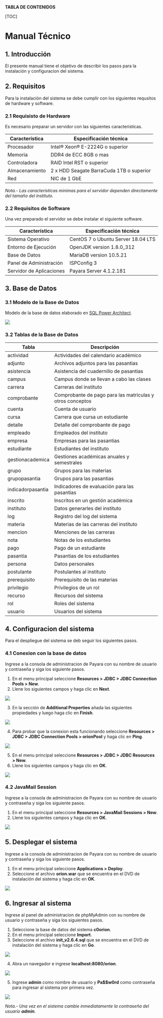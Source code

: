 

**TABLA DE CONTENIDOS**

[TOC]

# Manual Técnico

## 1. Introducción

El presente manual tiene el objetivo de describir los pasos para la instalación y configuracion del sistema.

## 2. Requisitos

Para la instalación del sistema se debe cumplir con los siguientes requsitos de hardware y software.

### 2.1 Requisisto de Hardware

Es necesario preparar un servidor con las siguientes caracteristicas.

Característica | Especificación técnica
--- | ---
Procesador | Intel® Xeon® E-2224G o superior
Memoria | DDR4 de ECC 8GB o mas
Controladora | RAID Intel RST o superior
Almacenamiento | 2 x HDD Seagate BarraCuda 1TB o superior
Red | NIC de 1 GbE

*Nota.- Las caracteristicas minimas para el servidor dependen directamente del tamaño del instituto.* 

### 2.2 Requisitos de Software

Una vez preparado el servidor se debe instalar el siguiente software.

Característica | Especificación técnica
--- | ---
Sistema Operativo | CentOS 7 o Ubuntu Server 18.04 LTS
Entorno de Ejecución | OpenJDK version 1.8.0_312
Base de Datos | MariaDB version 10.5.21
Panel de Administración | ISPConfig 3
Servidor de Aplicaciones | Payara Server 4.1.2.181

## 3. Base de Datos

### 3.1 Modelo de la Base de Datos

Modelo de la base de datos elaborado en [SQL Power Architect](https://bestofbi.com/architect-download/).

![](https://raw.githubusercontent.com/malbino/orion/master/web/resources/db/modelo/modelo.png)

### 3.2 Tablas de la Base de Datos

Tabla | Descripción
--- | ---
actividad | Actividades del calendario académico
adjunto | Archivos adjuntos para las pasantias
asistencia | Asistencia del cuadernillo de pasantias
campus | Campus donde se llevan a cabo las clases
carrera | Carreras del instituto
comprobante | Comprobante de pago para las matriculas y otros conceptos
cuenta | Cuenta de usuario
cursa | Carrera que cursa un estudiante
detalle | Detalle del comprobante de pago
empleado | Empleados del instituto
empresa | Empresas para las pasantias
estudiante | Estudiantes del instituto
gestionacademica | Gestiones académicas anuales y semestrales
grupo | Grupos para las materias
grupopasantia | Grupos para las pasantias
indicadorpasantia | Indicadores de evaluación para las pasantias
inscrito | Inscritos en un gestión académica
instituto | Datos generarles del instituto
log | Registro del log del sistema
materia | Materias de las carreras del instituto
mencion | Menciones de las carreras
nota | Notas de los estudiantes
pago | Pago de un estudiante
pasantia | Pasantias de los estudiantes
persona | Datos personales
postulante | Postulantes al instituto
prerequisito | Prerequisito de las materias
privilegio | Privilegios de un rol
recurso | Recursos del sistema
rol | Roles del sistema
usuario | Usuarios del sistema


## 4. Configuracion del sistema

Para el despliegue del sistema se deb seguir los siguientes pasos.

### 4.1 Conexion con la base de datos

Ingrese a la consola de administracion de Payara con su nombre de usuario y contraseña y siga los siguiente pasos.

1. En el menu principal seleccione **Resources > JDBC > JDBC Connection Pools > New**. 
2. Llene los siguientes campos y haga clic en **Next**.

![](https://raw.githubusercontent.com/malbino/orion/master/web/resources/manuales/manual-tecnico/images/01.png)

3. En la sección de **Additional Properties** añada las siguientes propiedades y luego haga clic en **Finish**.

![](https://raw.githubusercontent.com/malbino/orion/master/web/resources/manuales/manual-tecnico/images/02.png)

4. Para probar que la conexion esta funcionando seleccione **Resources > JDBC > JDBC Connection Pools > orionPool** y haga clic en **Ping**.

![](https://raw.githubusercontent.com/malbino/orion/master/web/resources/manuales/manual-tecnico/images/03.png)

5. En el menu principal seleccione **Resources > JDBC > JDBC Resources > New**.
6. Llene los siguientes campos y haga clic en **OK**.

![](https://raw.githubusercontent.com/malbino/orion/master/web/resources/manuales/manual-tecnico/images/04.png)

### 4.2 JavaMail Session

Ingrese a la consola de administracion de Payara con su nombre de usuario y contraseña y siga los siguiente pasos.

1. En el menu principal seleccione **Resources > JavaMail Sessions > New**.
2. Llene los siguientes campos y haga clic en **OK**.

![](https://raw.githubusercontent.com/malbino/orion/master/web/resources/manuales/manual-tecnico/images/05.png)

## 5. Desplegar el sistema

Ingrese a la consola de administracion de Payara con su nombre de usuario y contraseña y siga los siguiente pasos.

1. En el menu principal seleccione **Applications > Deploy**.
2. Seleccione el archivo **orion.war** que se encuentra en el DVD de instalación del sistema y haga clic en **OK**.

![](https://raw.githubusercontent.com/malbino/orion/master/web/resources/manuales/manual-tecnico/images/06.png)

## 6. Ingresar al sistema

Ingrese al panel de administracion de phpMyAdmin con su nombre de usuario y contraseña y siga los siguientes pasos.

1. Seleccione la base de datos del sistema **c0orion**.
2. En el menu principal seleccione **Import**.
3. Seleccione el archivo **init_v2.6.4.sql** que se encuentra en el DVD de instalación del sistema y haga clic en **Go**.

![](https://raw.githubusercontent.com/malbino/orion/master/web/resources/manuales/manual-tecnico/images/07.png)

4. Abra un navegador e ingrese **localhost:8080/orion**.

![](https://raw.githubusercontent.com/malbino/orion/master/web/resources/manuales/manual-tecnico/images/08.png)

5. Ingrese **admin** como nombre de usuario y **Pa$$w0rd** como contraseña para ingresar al sistema por primera vez.

![](https://raw.githubusercontent.com/malbino/orion/master/web/resources/manuales/manual-tecnico/images/09.png)

*Nota.- Una vez en el sistema cambie inmediatamente la contraseña del usuario **admin**.*